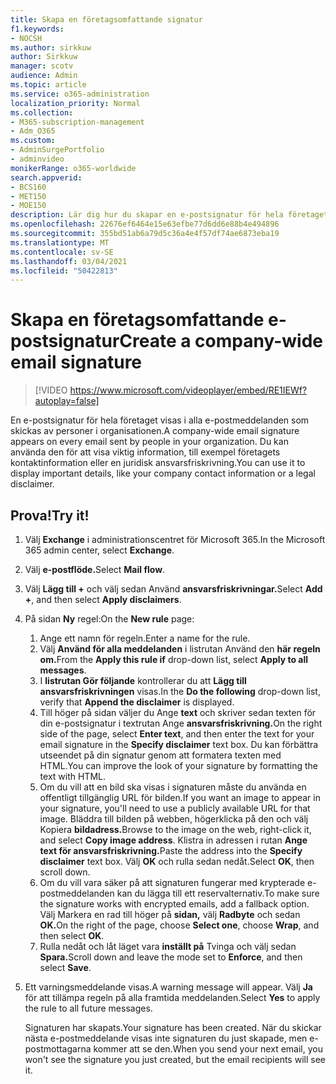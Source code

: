 ```yaml
---
title: Skapa en företagsomfattande signatur
f1.keywords:
- NOCSH
ms.author: sirkkuw
author: Sirkkuw
manager: scotv
audience: Admin
ms.topic: article
ms.service: o365-administration
localization_priority: Normal
ms.collection:
- M365-subscription-management
- Adm_O365
ms.custom:
- AdminSurgePortfolio
- adminvideo
monikerRange: o365-worldwide
search.appverid:
- BCS160
- MET150
- MOE150
description: Lär dig hur du skapar en e-postsignatur för hela företaget.
ms.openlocfilehash: 22676ef6464e15e63efbe77d6dd6e88b4e494896
ms.sourcegitcommit: 355bd51ab6a79d5c36a4e4f57df74ae6873eba19
ms.translationtype: MT
ms.contentlocale: sv-SE
ms.lasthandoff: 03/04/2021
ms.locfileid: "50422813"
---
```

# <a name="create-a-company-wide-email-signature"></a><span data-ttu-id="a2d4f-103">Skapa en företagsomfattande e-postsignatur</span><span class="sxs-lookup"><span data-stu-id="a2d4f-103">Create a company-wide email signature</span></span>

> [!VIDEO https://www.microsoft.com/videoplayer/embed/RE1IEWf?autoplay=false]

<span data-ttu-id="a2d4f-104">En e-postsignatur för hela företaget visas i alla e-postmeddelanden som skickas av personer i organisationen.</span><span class="sxs-lookup"><span data-stu-id="a2d4f-104">A company-wide email signature appears on every email sent by people in your organization.</span></span> <span data-ttu-id="a2d4f-105">Du kan använda den för att visa viktig information, till exempel företagets kontaktinformation eller en juridisk ansvarsfriskrivning.</span><span class="sxs-lookup"><span data-stu-id="a2d4f-105">You can use it to display important details, like your company contact information or a legal disclaimer.</span></span> 

## <a name="try-it"></a><span data-ttu-id="a2d4f-106">Prova!</span><span class="sxs-lookup"><span data-stu-id="a2d4f-106">Try it!</span></span>

1. <span data-ttu-id="a2d4f-107">Välj **Exchange** i administrationscentret för Microsoft 365.</span><span class="sxs-lookup"><span data-stu-id="a2d4f-107">In the Microsoft 365 admin center, select **Exchange**.</span></span>
1. <span data-ttu-id="a2d4f-108">Välj **e-postflöde.**</span><span class="sxs-lookup"><span data-stu-id="a2d4f-108">Select **Mail flow**.</span></span>
1. <span data-ttu-id="a2d4f-109">Välj **Lägg till +** och välj sedan Använd **ansvarsfriskrivningar.**</span><span class="sxs-lookup"><span data-stu-id="a2d4f-109">Select **Add +**, and then select **Apply disclaimers**.</span></span>
1. <span data-ttu-id="a2d4f-110">På sidan **Ny** regel:</span><span class="sxs-lookup"><span data-stu-id="a2d4f-110">On the **New rule** page:</span></span>
    1. <span data-ttu-id="a2d4f-111">Ange ett namn för regeln.</span><span class="sxs-lookup"><span data-stu-id="a2d4f-111">Enter a name for the rule.</span></span>
    1. <span data-ttu-id="a2d4f-112">Välj **Använd för alla meddelanden** i listrutan Använd den **här regeln om.**</span><span class="sxs-lookup"><span data-stu-id="a2d4f-112">From the **Apply this rule if** drop-down list, select **Apply to all messages**.</span></span>
    1. <span data-ttu-id="a2d4f-113">I **listrutan Gör följande** kontrollerar du att **Lägg till ansvarsfriskrivningen** visas.</span><span class="sxs-lookup"><span data-stu-id="a2d4f-113">In the **Do the following** drop-down list, verify that **Append the disclaimer** is displayed.</span></span>
    1. <span data-ttu-id="a2d4f-114">Till höger på sidan väljer du Ange **text** och skriver sedan texten för din e-postsignatur i textrutan Ange **ansvarsfriskrivning.**</span><span class="sxs-lookup"><span data-stu-id="a2d4f-114">On the right side of the page, select **Enter text**, and then enter the text for your email signature in the **Specify disclaimer** text box.</span></span> <span data-ttu-id="a2d4f-115">Du kan förbättra utseendet på din signatur genom att formatera texten med HTML.</span><span class="sxs-lookup"><span data-stu-id="a2d4f-115">You can improve the look of your signature by formatting the text with HTML.</span></span>
    1. <span data-ttu-id="a2d4f-116">Om du vill att en bild ska visas i signaturen måste du använda en offentligt tillgänglig URL för bilden.</span><span class="sxs-lookup"><span data-stu-id="a2d4f-116">If you want an image to appear in your signature, you'll need to use a publicly available URL for that image.</span></span> <span data-ttu-id="a2d4f-117">Bläddra till bilden på webben, högerklicka på den och välj Kopiera **bildadress.**</span><span class="sxs-lookup"><span data-stu-id="a2d4f-117">Browse to the image on the web, right-click it, and select **Copy image address**.</span></span> <span data-ttu-id="a2d4f-118">Klistra in adressen i rutan **Ange text för ansvarsfriskrivning.**</span><span class="sxs-lookup"><span data-stu-id="a2d4f-118">Paste the address into the **Specify disclaimer** text box.</span></span> <span data-ttu-id="a2d4f-119">Välj **OK** och rulla sedan nedåt.</span><span class="sxs-lookup"><span data-stu-id="a2d4f-119">Select **OK**, then scroll down.</span></span>
    1. <span data-ttu-id="a2d4f-120">Om du vill vara säker på att signaturen fungerar med krypterade e-postmeddelanden kan du lägga till ett reservalternativ.</span><span class="sxs-lookup"><span data-stu-id="a2d4f-120">To make sure the signature works with encrypted emails, add a fallback option.</span></span> <span data-ttu-id="a2d4f-121">Välj Markera en rad till höger på **sidan,** välj **Radbyte** och sedan **OK.**</span><span class="sxs-lookup"><span data-stu-id="a2d4f-121">On the right of the page, choose **Select one**, choose **Wrap**, and then select **OK**.</span></span>
    1. <span data-ttu-id="a2d4f-122">Rulla nedåt och låt läget vara **inställt på** Tvinga och välj sedan **Spara.**</span><span class="sxs-lookup"><span data-stu-id="a2d4f-122">Scroll down and leave the mode set to **Enforce**, and then select **Save**.</span></span>
1. <span data-ttu-id="a2d4f-123">Ett varningsmeddelande visas.</span><span class="sxs-lookup"><span data-stu-id="a2d4f-123">A warning message will appear.</span></span> <span data-ttu-id="a2d4f-124">Välj **Ja** för att tillämpa regeln på alla framtida meddelanden.</span><span class="sxs-lookup"><span data-stu-id="a2d4f-124">Select **Yes** to apply the rule to all future messages.</span></span>

    <span data-ttu-id="a2d4f-125">Signaturen har skapats.</span><span class="sxs-lookup"><span data-stu-id="a2d4f-125">Your signature has been created.</span></span> <span data-ttu-id="a2d4f-126">När du skickar nästa e-postmeddelande visas inte signaturen du just skapade, men e-postmottagarna kommer att se den.</span><span class="sxs-lookup"><span data-stu-id="a2d4f-126">When you send your next email, you won't see the signature you just created, but the email recipients will see it.</span></span>